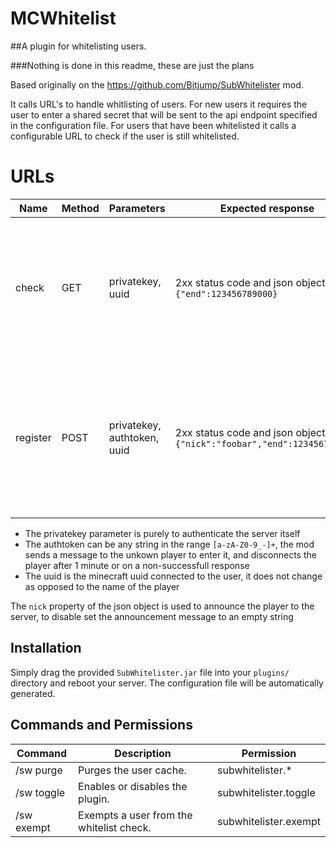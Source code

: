 MCWhitelist
==============

##A plugin for whitelisting users.

###Nothing is done in this readme, these are just the plans

Based originally on the https://github.com/Bitjump/SubWhitelister mod.

It calls URL's to handle whitlisting of users.
For new users it requires the user to enter a shared secret that will be sent to the api endpoint specified in the configuration file.
For users that have been whitelisted it calls a configurable URL to check if the user is still whitelisted.

URLs
==============
| Name     | Method | Parameters                     | Expected response                                                           | Description                                                                                           |
|----------|--------|--------------------------------|-----------------------------------------------------------------------------|--------------------------------------------------------------------------------------------------------------------------------------------------------|
| check    | GET    | privatekey, uuid               | 2xx status code and json object like `{"end":123456789000}`                 | when caching of a user expires, the mod calls this url to check if the user is still whitelisted, the end timestamp is used for caching purposes    |
| register | POST   | privatekey, authtoken, uuid    | 2xx status code and json object like `{"nick":"foobar","end":123456789000}` | the `end` has to be a time in UTC, basically a unix timestamp with milliseconds, the parameters are sent in `application/x-www-form-urlencoded` form |

 * The privatekey parameter is purely to authenticate the server itself
 * The authtoken can be any string in the range `[a-zA-Z0-9_-]+`, the mod sends a message to the unkown player to enter it, and disconnects the player after 1 minute or on a non-successfull response
 * The uuid is the minecraft uuid connected to the user, it does not change as opposed to the name of the player

The `nick` property of the json object is used to announce the player to the server, to disable set the announcement message to an empty string

Installation
-------------
Simply drag the provided `SubWhitelister.jar` file into your `plugins/` directory and reboot your server. The configuration file will be automatically generated. 

Commands and Permissions
------------------------
| Command    | Description                                  | Permission                     |
|------------|----------------------------------------------|--------------------------------|
| /sw purge  | Purges the user cache.                       | subwhitelister.*               |
| /sw toggle | Enables or disables the plugin.              | subwhitelister.toggle          |
| /sw exempt | Exempts a user from the whitelist check.     | subwhitelister.exempt          |

